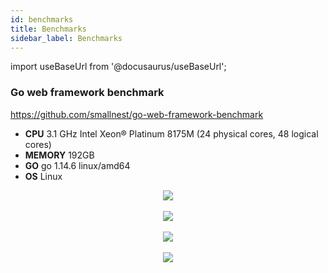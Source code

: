 ```yaml
---
id: benchmarks
title: Benchmarks
sidebar_label: Benchmarks
---
```


import useBaseUrl from '@docusaurus/useBaseUrl';

### Go web framework benchmark
https://github.com/smallnest/go-web-framework-benchmark

- **CPU** 3.1 GHz Intel Xeon® Platinum 8175M (24 physical cores, 48 logical cores)
- **MEMORY** 192GB
- **GO** go 1.14.6 linux/amd64
- **OS** Linux

<p align="center">
	<img src={useBaseUrl('img/benchmark.png')} />
    <br />
    <br />
    <img src={useBaseUrl('img/benchmark-latency.png')} />
    <br />
    <br />
    <img src={useBaseUrl('img/benchmark-alloc.png')} />
    <br />
    <br />
    <img src={useBaseUrl('img/benchmark-pipeline.png')} />
</p>